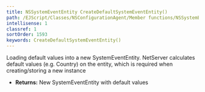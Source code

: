 ```yaml
---
title: NSSystemEventEntity CreateDefaultSystemEventEntity()
path: /EJScript/Classes/NSConfigurationAgent/Member functions/NSSystemEventEntity CreateDefaultSystemEventEntity()
intellisense: 1
classref: 1
sortOrder: 1593
keywords: CreateDefaultSystemEventEntity()
---
```



Loading default values into a new SystemEventEntity.
		  NetServer calculates default values (e.g. Country) on the entity, which is required when creating/storing a new instance



* **Returns:** New SystemEventEntity with default values


